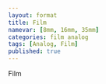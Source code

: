 ```yaml
---
layout: format
title: Film
namevar: [8mm, 16mm, 35mm]
categories: film analog
tags: [Analog, Film]
published: true
---
```


Film